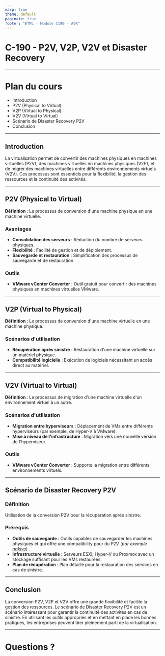 ```yaml
---
marp: true
theme: default
paginate: true
footer: "ETML - Module C190 - AGR"
---
```

<!-- header: "C-190 - P2V, V2P, V2V et Disaster Recovery" -->
# C-190 - P2V, V2P, V2V et Disaster Recovery

---

# Plan du cours
- Introduction
- P2V (Physical to Virtual)
- V2P (Virtual to Physical)
- V2V (Virtual to Virtual)
- Scénario de Disaster Recovery P2V
- Conclusion

---

<!-- header: "C-190 - P2V, V2P, V2V et Disaster Recovery > Introduction" -->
## Introduction
La virtualisation permet de convertir des machines physiques en machines virtuelles (P2V), des machines virtuelles en machines physiques (V2P), et de migrer des machines virtuelles entre différents environnements virtuels (V2V). Ces processus sont essentiels pour la flexibilité, la gestion des ressources et la continuité des activités.

---

<!-- header: "C-190 - P2V, V2P, V2V et Disaster Recovery > P2V" -->
## P2V (Physical to Virtual)
**Définition** : Le processus de conversion d'une machine physique en une machine virtuelle.

### Avantages
- **Consolidation des serveurs** : Réduction du nombre de serveurs physiques.
- **Flexibilité** : Facilité de gestion et de déploiement.
- **Sauvegarde et restauration** : Simplification des processus de sauvegarde et de restauration.

### Outils
- **VMware vCenter Converter** : Outil gratuit pour convertir des machines physiques en machines virtuelles VMware.

---
<!-- header: "C-190 - P2V, V2P, V2V et Disaster Recovery > V2P" -->
## V2P (Virtual to Physical)
**Définition** : Le processus de conversion d'une machine virtuelle en une machine physique.

### Scénarios d'utilisation
- **Récupération après sinistre** : Restauration d'une machine virtuelle sur un matériel physique.
- **Compatibilité logicielle** : Exécution de logiciels nécessitant un accès direct au matériel.

---
<!-- header: "C-190 - P2V, V2P, V2V et Disaster Recovery > V2V" -->
## V2V (Virtual to Virtual)
**Définition** : Le processus de migration d'une machine virtuelle d'un environnement virtuel à un autre.

### Scénarios d'utilisation
- **Migration entre hyperviseurs** : Déplacement de VMs entre différents hyperviseurs (par exemple, de Hyper-V à VMware).
- **Mise à niveau de l'infrastructure** : Migration vers une nouvelle version de l'hyperviseur.

### Outils
- **VMware vCenter Converter** : Supporte la migration entre différents environnements virtuels.

---

## Scénario de Disaster Recovery P2V
### Définition
Utilisation de la conversion P2V pour la récupération après sinistre.

### Prérequis
- **Outils de sauvegarde** : Outils capables de sauvegarder les machines physiques et qui offre une compatibility pour du P2V (*par exemple [nakivo](https://www.nakivo.com/features/instant-physical-to-virtual-recovery/#:~:text=How%20It%20Works,need%20to%20reinstall%20the%20OS.)*).
- **Infrastructure virtuelle** : Serveurs ESXi, Hyper-V ou Proxmox avec un stockage suffisant pour les VMs restaurées.
- **Plan de récupération** : Plan détaillé pour la restauration des services en cas de sinistre.

---

## Conclusion
La conversion P2V, V2P et V2V offre une grande flexibilité et facilite la gestion des ressources. Le scénario de Disaster Recovery P2V est un scénario intéressant pour garantir la continuité des activités en cas de sinistre. En utilisant les outils appropriés et en mettant en place les bonnes pratiques, les entreprises peuvent tirer pleinement parti de la virtualisation.

---

# Questions ?